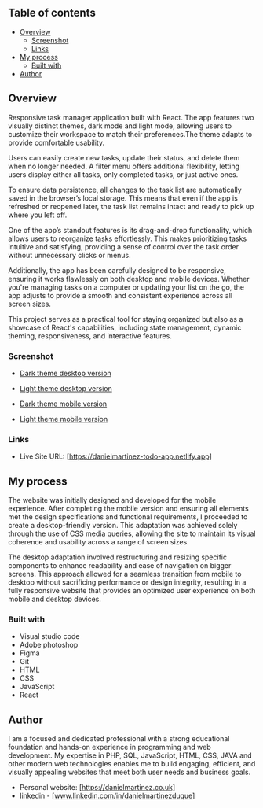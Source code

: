 ## Table of contents

- [Overview](#overview)
  - [Screenshot](#screenshot)
  - [Links](#links)
- [My process](#my-process)
  - [Built with](#built-with)
- [Author](#author)


## Overview

Responsive task manager application built with React. The app features two visually distinct themes, dark mode and light mode, allowing users to customize their workspace to match their preferences.The theme adapts to provide comfortable usability.

Users can easily create new tasks, update their status, and delete them when no longer needed. A filter menu offers additional flexibility, letting users display either all tasks, only completed tasks, or just active ones.

To ensure data persistence, all changes to the task list are automatically saved in the browser’s local storage. This means that even if the app is refreshed or reopened later, the task list remains intact and ready to pick up where you left off.

One of the app’s standout features is its drag-and-drop functionality, which allows users to reorganize tasks effortlessly. This makes prioritizing tasks intuitive and satisfying, providing a sense of control over the task order without unnecessary clicks or menus.

Additionally, the app has been carefully designed to be responsive, ensuring it works flawlessly on both desktop and mobile devices. Whether you're managing tasks on a computer or updating your list on the go, the app adjusts to provide a smooth and consistent experience across all screen sizes.

This project serves as a practical tool for staying organized but also as a showcase of React's capabilities, including state management, dynamic theming, responsiveness, and interactive features.

### Screenshot

- [Dark theme desktop version](https://github.com/danielopq/todo-react/blob/main/screenshots/desktopDark.jpg)
- [Light theme desktop version](https://github.com/danielopq/todo-react/blob/main/screenshots/desktopLight.jpg)

- [Dark theme mobile version](https://github.com/danielopq/todo-react/blob/main/screenshots/mobileDark.jpg)
- [Light theme mobile version](https://github.com/danielopq/todo-react/blob/main/screenshots/mobileLight.jpg)


### Links

- Live Site URL: [https://danielmartinez-todo-app.netlify.app]

## My process

The website was initially designed and developed for the mobile experience. After completing the mobile version and ensuring all elements met the design specifications and functional requirements, I proceeded to create a desktop-friendly version. This adaptation was achieved solely through the use of CSS media queries, allowing the site to maintain its visual coherence and usability across a range of screen sizes.

The desktop adaptation involved restructuring and resizing specific components to enhance readability and ease of navigation on bigger screens. This approach allowed for a seamless transition from mobile to desktop without sacrificing performance or design integrity, resulting in a fully responsive website that provides an optimized user experience on both mobile and desktop devices.

### Built with

- Visual studio code
- Adobe photoshop
- Figma
- Git
- HTML
- CSS
- JavaScript
- React

## Author

I am a focused and dedicated professional with a strong educational foundation and hands-on experience in programming and web development. My expertise in PHP, SQL, JavaScript, HTML, CSS, JAVA and other modern web technologies enables me to build engaging, efficient, and visually appealing websites that meet both user needs and business goals.

- Personal website: [https://danielmartinez.co.uk]
- linkedin - [www.linkedin.com/in/danielmartinezduque]
